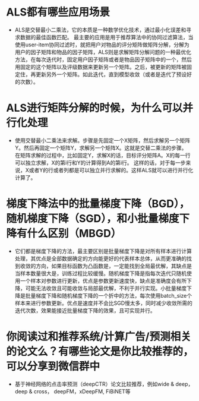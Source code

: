 
# ALS都有哪些应用场景
- ALS是交替最小二乘法，它的本质是一种数学优化技术，通过最小化误差和寻求数据的最佳函数匹配。
最主要的应用是用于推荐算法中的协同过滤算法，当使用user-item协同过滤时，就把用户对物品的评分矩阵做矩阵分解，分解为用户的因子矩阵和物品的因子矩阵，ALS则是求解矩阵分解问题的一种最优化方法，在每次迭代时，固定用户因子矩阵或者是物品因子矩阵中的一个，然后用固定的这个矩阵以及评级数据来更新另一个矩阵。之后，被更新的矩阵被固定住，再更新另外一个矩阵。如此迭代，直到模型收敛（或者是迭代了预设好的次数）。



# ALS进行矩阵分解的时候，为什么可以并行化处理
- 使用交替最小二乘法来求解。步骤是先固定一个X矩阵，然后求解另一个矩阵Y。然后再固定一个矩阵Y，求解另一个矩阵X。这就是交替二乘法的步骤。
  在矩阵求解的过程中，比如固定Y，求解X的话，目标评分矩阵A。X的每一行可以独立求解，X的第i行和Y的计算得到A的第i行。
  这样的话，对于每一步来说，X或者Y的行或者列都是可以独立并行求解的。这样ALS就可以进行并行化计算了。



# 梯度下降法中的批量梯度下降（BGD），随机梯度下降（SGD），和小批量梯度下降有什么区别（MBGD）
- 它们都是梯度下降的方法，最主要区别是批量梯度下降是对所有样本进行计算处理，其优点是全部数据确定的方向能更好的代表样本总体，从而更准确的找到收敛的方向，如果目标函数为凸函数是，一定能找到全局最优解，其缺点是当样本数量很大是，训练过程比较缓慢。随机梯度下降是指每次迭代只随机使用一个样本对参数进行更新，优点是参数更新速度快，缺点是准确度会有所下降，可能无法收敛且可能收敛与局部最优解，不利于并行实现。小批量梯度下降是批量梯度下降和随机梯度下降的一个折中的方法，每次使用batch_size个样本来进行参数更新。优点是速度并不会比SGD慢太多，同时减少收敛所需的迭代次数，效果能接近批量梯度下降的效果，且可实现并行。



# 你阅读过和推荐系统/计算广告/预测相关的论文么？有哪些论文是你比较推荐的，可以分享到微信群中
- 基于神经网络的点击率预测（deepCTR）论文比较推荐，例如wide & deep，deep & cross， deepFM，xDeepFM, FiBiNET等



